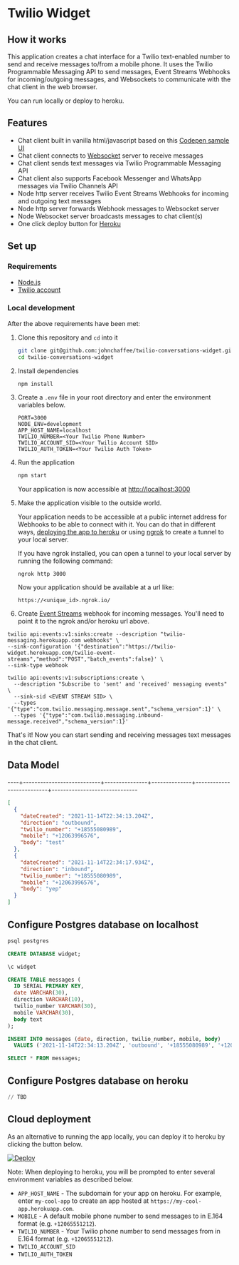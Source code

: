 # Twilio Widget
  
## How it works

This application creates a chat interface for a Twilio text-enabled number to send and receive messages to/from a mobile phone. It uses the Twilio Programmable Messaging API to send messages, Event Streams Webhooks for incoming/outgoing messages, and Websockets to communicate with the chat client in the web browser.

You can run locally or deploy to heroku.

## Features

- Chat client built in vanilla html/javascript based on this [Codepen sample UI](https://codepen.io/sajadhsm/pen/odaBdd)
- Chat client connects to [Websocket](https://npm.im/ws) server to receive messages
- Chat client sends text messages via Twilio Programmable Messaging API
- Chat client also supports Facebook Messenger and WhatsApp messages via Twilio Channels API
- Node http server receives Twilio Event Streams Webhooks for incoming and outgoing text messages
- Node http server forwards Webhook messages to Websocket server
- Node Websocket server broadcasts messages to chat client(s)
- One click deploy button for [Heroku](https://heroku.com)

## Set up

### Requirements

- [Node.js](https://nodejs.org/)
- [Twilio account](https://twilio.com)

### Local development

After the above requirements have been met:

1.  Clone this repository and `cd` into it

    ```bash
    git clone git@github.com:johnchaffee/twilio-conversations-widget.git
    cd twilio-conversations-widget
    ```

2.  Install dependencies

    ```bash
    npm install
    ```

3.  Create a `.env` file in your root directory and enter the environment variables below.

    ```
    PORT=3000
    NODE_ENV=development
    APP_HOST_NAME=localhost
    TWILIO_NUMBER=<Your Twilio Phone Number>
    TWILIO_ACCOUNT_SID=<Your Twilio Account SID>
    TWILIO_AUTH_TOKEN=<Your Twilio Auth Token>
    ```

4. Run the application

   ```bash
   npm start
   ```

   Your application is now accessible at [http://localhost:3000](http://localhost:3000/)

5. Make the application visible to the outside world.

   Your application needs to be accessible at a public internet address for Webhooks to be able to connect with it. You can do that in different ways, [deploying the app to heroku](#cloud-deployment) or using [ngrok](https://ngrok.com/) to create a tunnel to your local server.

   If you have ngrok installed, you can open a tunnel to your local server by running the following command:

   ```
   ngrok http 3000
   ```

   Now your application should be available at a url like:

   ```
   https://<unique_id>.ngrok.io/
   ```

6. Create [Event Streams](https://www.twilio.com/docs/events) webhook for incoming messages. You'll need to point it to the ngrok and/or heroku url above.

```
twilio api:events:v1:sinks:create --description "twilio-messaging.herokuapp.com webhooks" \
--sink-configuration '{"destination":"https://twilio-widget.herokuapp.com/twilio-event-streams","method":"POST","batch_events":false}' \
--sink-type webhook
```

```
twilio api:events:v1:subscriptions:create \
  --description "Subscribe to 'sent' and 'received' messaging events" \
  --sink-sid <EVENT STREAM SID> \
  --types '{"type":"com.twilio.messaging.message.sent","schema_version":1}' \
  --types '{"type":"com.twilio.messaging.inbound-message.received","schema_version":1}'
```

That's it! Now you can start sending and receiving messages text messages in the chat client.

## Data Model

----+---------------------------+---------------+--------------+--------------------------+------------------------------
```json
[
  {
    "dateCreated": "2021-11-14T22:34:13.204Z",
    "direction": "outbound",
    "twilio_number": "+18555080989",
    "mobile": "+12063996576",
    "body": "test"
  },
  {
    "dateCreated": "2021-11-14T22:34:17.934Z",
    "direction": "inbound",
    "twilio_number": "+18555080989",
    "mobile": "+12063996576",
    "body": "yep"
  }
]
```

## Configure Postgres database on localhost

```sql
psql postgres

CREATE DATABASE widget;

\c widget

CREATE TABLE messages (
  ID SERIAL PRIMARY KEY,
  date VARCHAR(30),
  direction VARCHAR(10),
  twilio_number VARCHAR(30),
  mobile VARCHAR(30),
  body text
);

INSERT INTO messages (date, direction, twilio_number, mobile, body)
  VALUES ('2021-11-14T22:34:13.204Z', 'outbound', '+18555080989', '+12063996576', 'Outgoing message'), ('2021-11-14T22:34:17.934Z', 'inbound', '+18555080989', '+12063996576', 'Reply from mobile');

SELECT * FROM messages;

```

## Configure Postgres database on heroku

```sql
// TBD
```

## Cloud deployment

As an alternative to running the app locally, you can deploy it to heroku by clicking the button below.

<a href="https://heroku.com/deploy?template=https://github.com/johnchaffee/twilio-chat-websockets">
  <img src="https://www.herokucdn.com/deploy/button.svg" alt="Deploy">
</a>

Note: When deploying to heroku, you will be prompted to enter several environment variables as described below. 

* `APP_HOST_NAME` - The subdomain for your app on heroku. For example, enter `my-cool-app` to create an app hosted at `https://my-cool-app.herokuapp.com`.
* `MOBILE` - A default mobile phone number to send messages to in E.164 format (e.g. `+12065551212`).
 * `TWILIO_NUMBER` - Your Twilio phone number to send messages from in E.164 format (e.g. `+12065551212`).
 * `TWILIO_ACCOUNT_SID`
 * `TWILIO_AUTH_TOKEN`


<!-- ### Requirements

- [Node.js](https://nodejs.org/)
- A Twilio account - [sign up](https://www.twilio.com/try-twilio)

### Twilio Account Settings

This application should give you a ready-made starting point for writing your
own conversations application. Before we begin, we need to collect
all the config values we need to run the application:

| Config&nbsp;Value | Description                                                                                                                                                  |
| :---------------- | :----------------------------------------------------------------------------------------------------------------------------------------------------------- |
| Account&nbsp;Sid  | Your primary Twilio account identifier - find this [in the Console](https://www.twilio.com/console).                                                         |
| Auth&nbsp;Token   | Used to authenticate - [just like the above, you'll find this here](https://www.twilio.com/console).                                                         |
| Phone&nbsp;number | A Twilio phone number in [E.164 format](https://en.wikipedia.org/wiki/E.164) - you can [get one here](https://www.twilio.com/console/phone-numbers/incoming) |

### Local development

After the above requirements have been met:

1. Clone this repository and `cd` into it

   ```bash
   git clone git@github.com:twilio-labs/sample-conversations-masked-numbers.git
   cd sample-conversations-masked-numbers
   ```

1. Install dependencies

   ```bash
   npm install
   ```

1. Set your environment variables

   ```bash
   npm run setup
   ```

   See [Twilio Account Settings](#twilio-account-settings) to locate the necessary environment variables.

1. Run the application

   ```bash
   npm start
   ```

   Alternatively, you can use this command to start the server in development mode. It will reload whenever you change any files.

   ```bash
   npm run dev
   ```

   Your application is now accessible at [http://localhost:3000](http://localhost:3000/)

1. Make the application visible from the outside world.

   Your application needs to be accessible in a public internet address for Twilio to be able to connect with it. You can do that in different ways, [deploying the app to a public provider](#cloud-deployment) or using [ngrok](https://ngrok.com/) to create a tunnel to your local server.

   If you have ngrok installed to open a tunnel to you local server run the following command

   ```
   ngrok http 3000
   ```

   Now your application should be available in a url like:

   ```
   https://<unique_id>.ngrok.io/
   ```

That's it! Now you can start adding phone numbers to the conversation.

### Tests

You can run the tests locally by typing:

```bash
npm test
```

### Cloud deployment

Additionally to trying out this application locally, you can deploy it to a variety of host services. Here is a small selection of them.

Please be aware that some of these might charge you for the usage or might make the source code for this application visible to the public. When in doubt research the respective hosting service first.

| Service                           |                                                                                                                                                                                                                                        |
| :-------------------------------- | :------------------------------------------------------------------------------------------------------------------------------------------------------------------------------------------------------------------------------------- |
| [Heroku](https://www.heroku.com/) | [![Deploy](https://www.herokucdn.com/deploy/button.svg)](https://heroku.com/deploy?template=https://github.com/twilio-labs/sample-conversations-masked-numbers/tree/master)                                                            |
| [Glitch](https://glitch.com)      | [![Remix on Glitch](https://cdn.glitch.com/2703baf2-b643-4da7-ab91-7ee2a2d00b5b%2Fremix-button.svg)](https://glitch.com/edit/#!/remix/clone-from-repo?REPO_URL=https://github.com/twilio-labs/sample-conversations-masked-numbers.git) |

## Resources

- [Twilio Conversation Quickstart](https://www.twilio.com/docs/conversations/quickstart)
- [Create a conversation with the API](https://www.twilio.com/docs/conversations/api/conversation-resource)
- [Add participants to a conversation with the API](https://www.twilio.com/docs/conversations/api/conversation-participant-resource)

## Contributing

This application is open source and welcomes contributions. All contributions are subject to our [Code of Conduct](https://github.com/twilio-labs/.github/blob/master/CODE_OF_CONDUCT.md).

[Visit the project on GitHub](https://github.com/twilio-labs/sample-template-nodejs)

## License

[MIT](http://www.opensource.org/licenses/mit-license.html)

## Disclaimer

No warranty expressed or implied. Software is as is.

[twilio]: https://www.twilio.com -->
